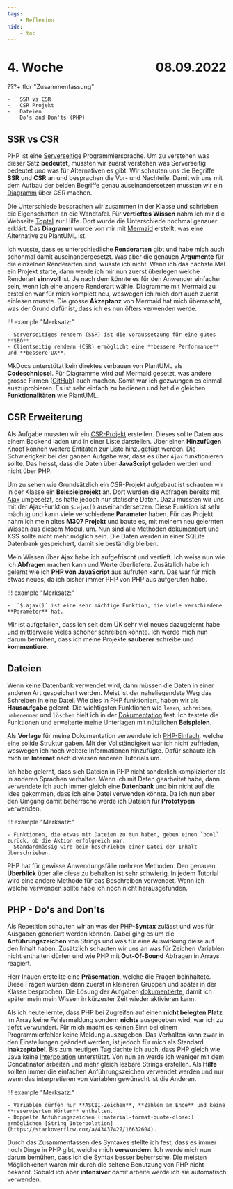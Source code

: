 ```yaml
---
tags:
    - Reflexion
hide:
    - toc
---
```


# 4. Woche <span style="float:right">08.09.2022</span>

???+ tldr "Zusammenfassung"

    -   SSR vs CSR
    -   CSR Projekt
    -   Dateien
    -   Do's and Don'ts (PHP)

## SSR vs CSR

PHP ist eine [Serverseitige](../Appendix/Rendering/Rendering.md) Programmiersprache. Um zu verstehen was dieser Satz **bedeutet**, mussten wir zuerst verstehen was Serverseitig bedeutet und was für Alternativen es gibt. Wir schauten uns die Begriffe **SSR** und **CSR** an und besprachen die Vor- und Nachteile. Damit wir uns mit dem Aufbau der beiden Begriffe genau auseinandersetzen mussten wir ein [Diagramm](../Appendix/Rendering/Rendering.md#diagramm) über CSR machen.

Die Unterschiede besprachen wir zusammen in der Klasse und schrieben die Eigenschaften an die Wandtafel. Für **vertieftes Wissen** nahm ich mir die Webseite [Toptal](https://www.toptal.com/front-end/client-side-vs-server-side-pre-rendering) zur Hilfe. Dort wurde die Unterschiede nochmal genauer erklärt. Das **Diagramm** wurde von mir mit [Mermaid](https://jojozhuang.github.io/tutorial/mermaid-cheat-sheet/) erstellt, was eine Alternative zu PlantUML ist.

Ich wusste, dass es unterschiedliche **Renderarten** gibt und habe mich auch schonmal damit auseinandergesetzt. Was aber die genauen **Argumente** für die einzelnen Renderarten sind, wusste ich nicht. Wenn ich das nächste Mal ein Projekt starte, dann werde ich mir nun zuerst überlegen welche Renderart **sinnvoll** ist. Je nach dem könnte es für den Anwender einfacher sein, wenn ich eine andere Renderart wähle. Diagramme mit Mermaid zu erstellen war für mich komplett neu, weswegen ich mich dort auch zuerst einlesen musste. Die grosse **Akzeptanz** von Mermaid hat mich überrascht, was der Grund dafür ist, dass ich es nun öfters verwenden werde.

!!! example "Merksatz:"

    - Serverseitiges rendern (SSR) ist die Voraussetzung für eine gutes **SEO**.
    - Clientseitig rendern (CSR) ermöglicht eine **bessere Performance** und **bessere UX**.

MkDocs unterstützt kein direktes verbauen von PlantUML als **Codeschnipsel**. Für Diagramme wird auf Mermaid gesetzt, was andere grosse Firmen ([GitHub](https://github.blog/2022-02-14-include-diagrams-markdown-files-mermaid/)) auch machen. Somit war ich gezwungen es einmal auszuprobieren. Es ist sehr einfach zu bedienen und hat die gleichen **Funktionalitäten** wie PlantUML.

## CSR Erweiterung

Als Aufgabe mussten wir ein [CSR-Projekt](../Appendix/Rendering/Rendering.md#beispielprojekt) erstellen. Dieses sollte Daten aus einem Backend laden und in einer Liste darstellen. Über einen **Hinzufügen** Knopf können weitere Entitäten zur Liste hinzugefügt werden. Die Schwierigkeit bei der ganzen Aufgabe war, dass es über `Ajax` funktionieren sollte. Das heisst, dass die Daten über **JavaScript** geladen werden und nicht über PHP.

Um zu sehen wie Grundsätzlich ein CSR-Projekt aufgebaut ist schauten wir in der Klasse ein **Beispielprojekt** an. Dort wurden die Abfragen bereits mit [Ajax](https://developer.mozilla.org/en-US/docs/Web/Guide/AJAX) umgesetzt, es hatte jedoch nur statische Daten. Dazu mussten wir uns mit der Ajax-Funktion `$.ajax()` auseinandersetzen. Diese Funktion ist sehr mächtig und kann viele verschiedene **Parameter** haben. Für das Projekt nahm ich mein altes **M307 Projekt** und baute es, mit meinem neu gelernten Wissen aus diesem Modul, um. Nun sind alle Methoden dokumentiert und XSS sollte nicht mehr möglich sein. Die Daten werden in einer SQLite Datenbank gespeichert, damit sie beständig bleiben.

Mein Wissen über Ajax habe ich aufgefrischt und vertieft. Ich weiss nun wie ich **Abfragen** machen kann und Werte überliefere. Zusätzlich habe ich gelernt wie ich **PHP von JavaScript** aus aufrufen kann. Das war für mich etwas neues, da ich bisher immer PHP von PHP aus aufgerufen habe.

!!! example "Merksatz:"

    -  `$.ajax()` ist eine sehr mächtige Funktion, die viele verschiedene **Parameter** hat.

Mir ist aufgefallen, dass ich seit dem ÜK sehr viel neues dazugelernt habe und mittlerweile vieles schöner schreiben könnte. Ich werde mich nun darum bemühen, dass ich meine Projekte **sauberer** schreibe und **kommentiere**.

## Dateien

Wenn keine Datenbank verwendet wird, dann müssen die Daten in einer anderen Art gespeichert werden. Meist ist der naheliegendste Weg das Schreiben in eine Datei. Wie dies in PHP funktioniert, haben wir als **Hausaufgabe** gelernt. Die wichtigsten Funktionen wie `lesen`, `schreiben`, `umbenennen` und `löschen` hielt ich in der [Dokumentation](../PHP/Aufgaben/Dateien.md) fest. Ich testete die Funktionen und erweiterte meine Unterlagen mit nützlichen **Beispielen**.

Als **Vorlage** für meine Dokumentation verwendete ich [PHP-Einfach](https://www.php-einfach.de/php-tutorial/php-datei/), welche eine solide Struktur gaben. Mit der Vollständigkeit war ich nicht zufrieden, weswegen ich noch weitere Informationen hinzufügte. Dafür schaute ich mich im **Internet** nach diversen anderen Tutorials um.

Ich habe gelernt, dass sich Dateien in PHP nicht sonderlich komplizierter als in anderen Sprachen verhalten. Wenn ich mit Daten gearbeitet habe, dann verwendete ich auch immer gleich eine **Datenbank** und bin nicht auf die Idee gekommen, dass ich eine Datei verwenden könnte. Da ich nun aber den Umgang damit beherrsche werde ich Dateien für **Prototypen** verwenden.

!!! example "Merksatz:"

    - Funktionen, die etwas mit Dateien zu tun haben, geben einen `bool` zurück, ob die Aktion erfolgreich war.
    - Standardmässig wird beim beschrieben einer Datei der Inhalt überschrieben.

PHP hat für gewisse Anwendungsfälle mehrere Methoden. Den genauen **Überblick** über alle diese zu behalten ist sehr schwierig. In jedem Tutorial wird eine andere Methode für das Beschreiben verwendet. Wann ich welche verwenden sollte habe ich noch nicht herausgefunden.

## PHP - Do's and Don'ts

Als Repetition schauten wir an was der PHP-**Syntax** zulässt und was für Ausgaben generiert werden können. Dabei ging es um die **Anführungszeichen** von Strings und was für eine Auswirkung diese auf den Inhalt haben. Zusätzlich schauten wir uns an was für Zeichen Variablen nicht enthalten dürfen und wie PHP mit **Out-Of-Bound** Abfragen in Arrays reagiert.

Herr Inauen erstellte eine **Präsentation**, welche die Fragen beinhaltete. Diese Fragen wurden dann zuerst in kleineren Gruppen und später in der Klasse besprochen. Die Lösung der Aufgaben [dokumentierte](../PHP/Appendix/DosAndDonts.md), damit ich später mein mein Wissen in kürzester Zeit wieder aktivieren kann.

Als ich heute lernte, dass PHP bei Zugreifen auf einen **nicht belegten Platz** im Array keine Fehlermeldung sondern **nichts** ausgegeben wird, war ich zu tiefst verwundert. Für mich macht es keinen Sinn bei einem Programmierfehler keine Meldung auszugeben. Das Verhalten kann zwar in den Einstellungen geändert werden, ist jedoch für mich als Standard **inakzeptabel**. Bis zum heutigen Tag dachte ich auch, dass PHP gleich wie Java keine [Interpolation](https://www.php.net/manual/en/language.types.string.php#language.types.string.parsing) unterstützt. Von nun an werde ich weniger mit dem Concatinator arbeiten und mehr gleich lesbare Strings erstellen. Als **Hilfe** sollten immer die einfachen Anführungszeichen verwendet werden und nur wenn das interpretieren von Variablen gewünscht ist die Anderen.

!!! example "Merksatz:"

    - Variablen dürfen nur **ASCII-Zeichen**, **Zahlen am Ende** und keine **reservierten Wörter** enthalten.
    - Doppelte Anführungszeichen (:material-format-quote-close:) ermöglichen [String Interpolation](https://stackoverflow.com/a/43437427/16632604).

Durch das Zusammenfassen des Syntaxes stellte ich fest, dass es immer noch Dinge in PHP gibt, welche mich **verwundern**. Ich werde mich nun darum bemühen, dass ich die Syntax besser beherrsche. Die meisten Möglichkeiten waren mir durch die seltene Benutzung von PHP nicht bekannt. Sobald ich aber **intensiver** damit arbeite werde ich sie automatisch verwenden.
